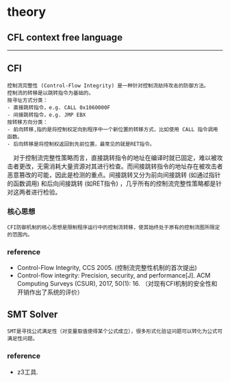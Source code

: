 # theory
## CFL context free language
---
## CFI
	控制流完整性 (Control-Flow Integrity) 是一种针对控制流劫持攻击的防御方法。
	控制流的转移是以跳转指令为基础的。
	按寻址方式分类：
	- 直接跳转指令，e.g. CALL 0x1060000F
	- 间接跳转指令，e.g. JMP EBX
	按转移方向分类：
	- 前向转移,指的是将控制权定向到程序中一个新位置的转移方式，比如使用 CALL 指令调用函数。
	- 后向转移是将控制权返回到先前位置，最常见的就是RET指令。

&emsp;对于控制流完整性策略而言，直接跳转指令的地址在编译时就已固定，难以被攻击者更改，无需消耗大量资源对其进行检查。而间接跳转指令的地址存在被攻击者恶意篡改的可能，因此是检测的重点。间接跳转又分为前向间接跳转 (如通过指针的函数调用) 和后向间接跳转 (如RET指令) ，几乎所有的控制流完整性策略都是针对这两者进行检验。
### 核心思想
	CFI防御机制的核心思想是限制程序运行中的控制流转移，使其始终处于原有的控制流图所限定的范围内。

### reference
- Control-Flow Integrity, CCS 2005. (控制流完整性机制的首次提出)
- Control-flow integrity: Precision, security, and performance[J]. ACM Computing Surveys (CSUR), 2017, 50(1): 16. （对现有CFI机制的安全性和开销作出了系统的评价）

## SMT Solver
	SMT是寻找公式满足性（对变量取值使得某个公式成立），很多形式化验证问题可以转化为公式可满足性问题。
### reference
- z3工具.